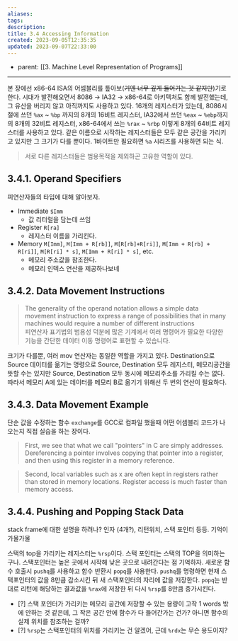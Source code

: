 ```yaml
---
aliases: 
tags: 
description:
title: 3.4 Accessing Information
created: 2023-09-05T12:35:35
updated: 2023-09-07T22:33:00
---
```

- parent: [[3. Machine Level Representation of Programs]]
___

본 장에선 x86-64 ISA의 어셈블리를 톺아보(~~기엔 너무 깊게 들어가는 것 같지만~~)기로 한다. 시대가 발전해오면서 8086 → IA32 → x86-64로 아키텍처도 함께 발전했는데, 그 유산을 버리지 않고 아직까지도 사용하고 있다. 16개의 레지스터가 있는데, 8086시절에 쓰던 `%ax` ~ `%bp` 까지의 8개의 16비트 레지스터, IA32에서 쓰던 `%eax` ~ `%ebp`까지의 8개의 32비트 레지스터, x86-64에서 쓰는 `%rax` ~ `%rbp` 이렇게 8개의 64비트 레지스터를 사용하고 있다. 같은 이름으로 시작하는 레지스터들은 모두 같은 공간을 가리키고 있지만 그 크기가 다를 뿐이다. 1바이트만 필요하면 `%a` 시리즈를 사용하면 되는 식.

> 서로 다른 레지스터들은 범용목적을 제외하곤 고유한 역할이 있다.

## 3.4.1.  Operand Specifiers

피연산자들의 타입에 대해 알아보자.

- Immediate `$Imm`
	- 값 리터럴을 담는데 쓰임
- Register `R[ra]`
	- 레지스터 이름을 가리킨다.
- Memory `M[Imm]`, `M[Imm + R[rb]]`, `M[R[rb]+R[ri]]`, `M[Imm + R[rb] + R[ri]]`, `M[R[ri] * s]`, `M[Imm + R[ri] * s]`, etc.
	- 메모리 주소값을 참조한다.
	- 메모리 인덱스 연산을 제공하나보네

## 3.4.2. Data Movement Instructions

>  The generality of the operand notation allows a simple data movement instruction to express a range of possibilities that in many machines would require a number of different instructions  
>  피연산자 표기법의 범용성 덕분에 많은 기계에서 여러 명령어가 필요한 다양한 기능을 간단한 데이터 이동 명령어로 표현할 수 있습니다.

크기가 다를뿐, 여러 mov 연산자는 동일한 역할을 가지고 있다. Destination으로 Source 데이터를 옮기는 명령으로 Source, Destination 모두 레지스터, 메모리공간을 뜻할 수는 있지만 Source, Destination 모두 동시에 메모리주소를 가리킬 수는 없다. 따라서 메모리 A에 있는 데이터를 메모리 B로 옮기기 위해선 두 번의 연산이 필요하다.

## 3.4.3. Data Movement Example

단순 값을 수정하는 함수 `exchange`를 GCC로 컴파일 했을때 어떤 어셈블리 코드가 나오는지 직접 실습을 하는 장이다. 

> First, we see that what we call "pointers" in C are simply addresses. Dereferencing a pointer involves copying that pointer into a register, and then using  this register in a memory reference. 

> Second, local variables such as x are often kept in registers rather than stored in memory locations. Register access is much faster than memory access.

## 3.4.4. Pushing and Popping Stack Data

stack frame에 대한 설명을 하려나? 인자 (4개?), 리턴위치, 스택 포인터 등등. 기억이 가물가물

스택의 top을 가리키는 레지스터는 `%rsp`이다. 스택 포인터는 스택의 TOP을 의미하는구나. 스택포인터는 높은 곳에서 시작해 낮은 곳으로 내려간다는 점 기억하자. 새로운 함수 호출시 `pushq`를 사용하고 함수 반환시 `popq`를 사용한다. `pushq`를 명령하면 현재 스택포인터의 값을 8만큼 감소시킨 뒤 새 스택포인터의 자리에 값을 저장한다. `popq`는 반대로 리턴에 해당하는 결과값을 `%rax`에 저장한 뒤 다시 `%rsp`를 8만큼 증가시킨다.

- [?] 스택 포인터가 가리키는 메모리 공간에 저장할 수 있는 용량이 고작 1 words 밖에 안하는 것 같은데, 그 작은 공간 안에 함수가 다 들어간가는 건가? 아니면 함수의 실제 위치를 참조하는 걸까?
- [?] `%rsp`는 스택포인터의 위치를 가리키는 건 알겠어, 근데 `%rdx`는 무슨 용도이지?

